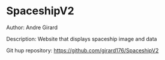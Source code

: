 # SpaceshipV2
Author: Andre Girard

Description: Website that displays spaceship image and data

Git hup repository: https://github.com/girard176/SpaceshipV2

